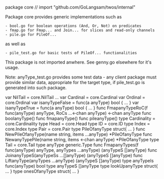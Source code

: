 package core // import "github.com/GoLangsam/twos/internal"

Package core provides generic implementations such as

    - bool.go for boolean operations (And, Or, Not) on predicates
    - fmap.go for Fmap... and Join... for slices and read-only channels
    - pile.go for PileOf...

as well as

    - pile_test.go for basic tests of PileOf... functionalities

This package is not imported anwhere. See genny.go elsewhere for it's usage.

Note: anyType_test.go provides some test data - any client package must
provide similar data, appropriate for the target type, if pile_test.go is
generated into such package.

var NilTail = core.NilTail ...
var Cardinal = core.Cardinal
var Ordinal = core.Ordinal
var isanyTypeFalse = func(a anyType) bool { ... }
var isanyTypeTrue = func(a anyType) bool { ... }
func FmapanyTypeRoC(f func(anyType) anyType, RoCs ...<-chan anyType) <-chan anyType
func boolanyType()
func fmapanyType()
func pileanyType()
type Cardinality = core.Cardinality
type Head = core.Head
type ID = core.ID
type Index = core.Index
type Pair = core.Pair
type PileOfanyType struct{ ... }
    func NewPileOfanyType(name string, items ...anyType) *PileOfanyType
    func NewanyTypePile(name string, items <-chan anyType) *PileOfanyType
type Tail = core.Tail
type anyType generic.Type
    func FmapanyTypes(f func(anyType) anyType, anyTypes ...anyType) (anyTypeS []anyType)
    func JoinanyTypeS(anyTypeSs ...[]anyType) (anyTypeS []anyType)
    func LiftanyType(anyTypes ...anyType) (anyTypeS []anyType)
type anyTypeIs func(anyType) bool
type anyTypeS []anyType
type lookUpanyType struct{ ... }
type onesOfanyType struct{ ... }
